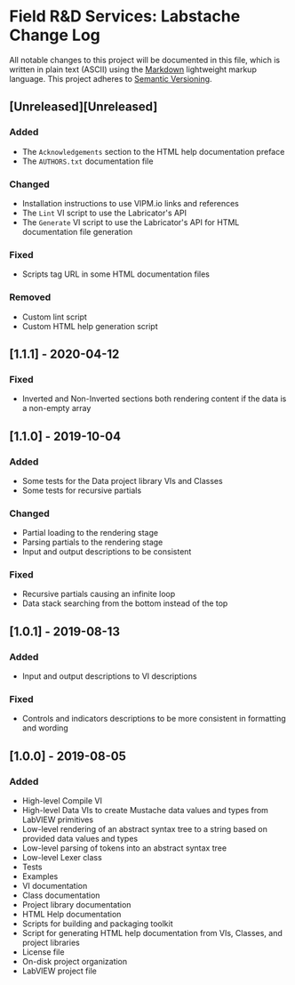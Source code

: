 # Field R&D Services: Labstache Change Log

All notable changes to this project will be documented in this file, which is written in plain text (ASCII) using the [Markdown](http://daringfireball.net/projects/markdown/syntax) lightweight markup language. This project adheres to [Semantic Versioning](http://semver.org). 

## [Unreleased][Unreleased]

### Added

- The `Acknowledgements` section to the HTML help documentation preface
- The `AUTHORS.txt` documentation file

### Changed

- Installation instructions to use VIPM.io links and references
- The `Lint` VI script to use the Labricator's API
- The `Generate` VI script to use the Labricator's API for HTML documentation file generation

### Fixed

- Scripts tag URL in some HTML documentation files

### Removed

- Custom lint script
- Custom HTML help generation script

## [1.1.1] - 2020-04-12

### Fixed

- Inverted and Non-Inverted sections both rendering content if the data is a non-empty array

## [1.1.0] - 2019-10-04

### Added

- Some tests for the Data project library VIs and Classes
- Some tests for recursive partials

### Changed

- Partial loading to the rendering stage
- Parsing partials to the rendering stage
- Input and output descriptions to be consistent

### Fixed

- Recursive partials causing an infinite loop
- Data stack searching from the bottom instead of the top

## [1.0.1] - 2019-08-13

### Added

- Input and output descriptions to VI descriptions

### Fixed

- Controls and indicators descriptions to be more consistent in formatting and wording

## [1.0.0] - 2019-08-05

### Added

- High-level Compile VI
- High-level Data VIs to create Mustache data values and types from LabVIEW primitives
- Low-level rendering of an abstract syntax tree to a string based on provided data values and types
- Low-level parsing of tokens into an abstract syntax tree
- Low-level Lexer class
- Tests
- Examples
- VI documentation
- Class documentation
- Project library documentation
- HTML Help documentation
- Scripts for building and packaging toolkit
- Script for generating HTML help documentation from VIs, Classes, and project libraries
- License file
- On-disk project organization
- LabVIEW project file

